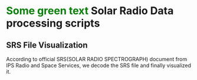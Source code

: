 # **<span style="color: green"> Some green text </span>S**olar **Ra**dio  **D**ata processing **s**cripts

## SRS File Visualization

According to official SRS(SOLAR RADIO SPECTROGRAPH)  document from IPS Radio and Space Services, we decode the SRS file and finally visualized it.

